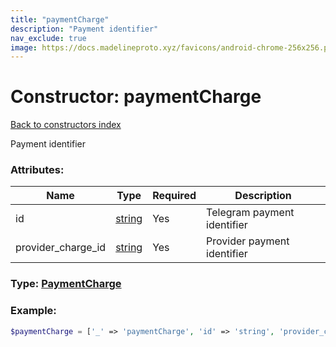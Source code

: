 ```yaml
---
title: "paymentCharge"
description: "Payment identifier"
nav_exclude: true
image: https://docs.madelineproto.xyz/favicons/android-chrome-256x256.png
---
```

# Constructor: paymentCharge  
[Back to constructors index](/API_docs/constructors/index.md)



Payment identifier

### Attributes:

| Name     |    Type       | Required | Description |
|----------|---------------|----------|-------------|
|id|[string](/API_docs/types/string.md) | Yes|Telegram payment identifier|
|provider\_charge\_id|[string](/API_docs/types/string.md) | Yes|Provider payment identifier|



### Type: [PaymentCharge](/API_docs/types/PaymentCharge.md)


### Example:

```php
$paymentCharge = ['_' => 'paymentCharge', 'id' => 'string', 'provider_charge_id' => 'string'];
```  
